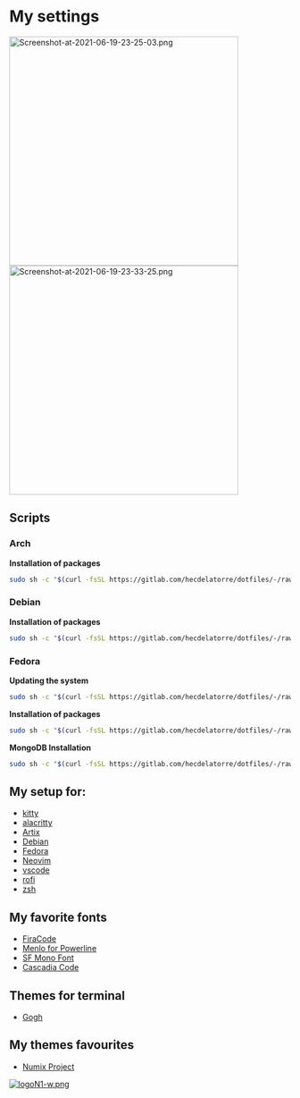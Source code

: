 # My settings

[<img title="" src="https://i.postimg.cc/kXh75TQx/Screenshot-at-2021-06-19-23-25-03.png" alt="Screenshot-at-2021-06-19-23-25-03.png" width="410" data-align="center">](https://postimg.cc/w7JCfcbv) [<img title="" src="https://i.postimg.cc/N0BCvcKb/Screenshot-at-2021-06-19-23-33-25.png" alt="Screenshot-at-2021-06-19-23-33-25.png" width="410" data-align="center">](https://postimg.cc/5XKS8DqF)

## Scripts

### Arch

**Installation of packages**

```sh
sudo sh -c "$(curl -fsSL https://gitlab.com/hecdelatorre/dotfiles/-/raw/main/Arch/arch.sh)"
```

### Debian

**Installation of packages**

```sh
sudo sh -c "$(curl -fsSL https://gitlab.com/hecdelatorre/dotfiles/-/raw/main/Debian/debian.sh)"
```

### Fedora

**Updating the system**

```sh
sudo sh -c "$(curl -fsSL https://gitlab.com/hecdelatorre/dotfiles/-/raw/main/Fedora/update.sh)"
```

  **Installation of packages**

```sh
sudo sh -c "$(curl -fsSL https://gitlab.com/hecdelatorre/dotfiles/-/raw/main/Fedora/fedora.sh)"
```

**MongoDB Installation**

```sh
sudo sh -c "$(curl -fsSL https://gitlab.com/hecdelatorre/dotfiles/-/raw/main/Fedora/MongoDB.sh)"
```

## My setup for:

* [kitty](https://github.com/kovidgoyal/kitty) 
* [alacritty](https://github.com/alacritty/alacritty) 
* [Artix](https://artixlinux.org/)
* [Debian](https://www.debian.org/)
* [Fedora](https://getfedora.org/)
* [Neovim](https://neovim.io/)
* [vscode](https://code.visualstudio.com/)
* [rofi](https://github.com/davatorium/rofi)
* [zsh](https://ohmyz.sh/)

## My favorite fonts

* [FiraCode](https://github.com/tonsky/FiraCode)
* [Menlo for Powerline](https://github.com/abertsch/Menlo-for-Powerline.git)
* [SF Mono Font](https://github.com/supercomputra/SF-Mono-Font.git)
* [Cascadia Code](https://github.com/microsoft/cascadia-code)

## Themes for terminal

* [Gogh](https://github.com/Mayccoll/Gogh.git)

## My themes favourites

* [Numix Project](https://github.com/numixproject)

[![logoN1-w.png](https://i.postimg.cc/bvwkKP8Y/logoN1-w.png)](https://github.com/Hec98)
